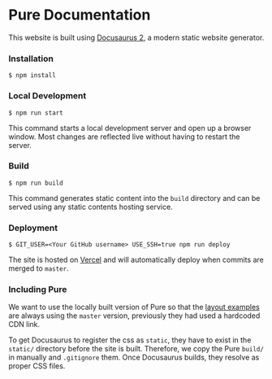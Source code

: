 # Pure Documentation

This website is built using [Docusaurus 2](https://v2.docusaurus.io/), a modern static website generator.

### Installation

```
$ npm install
```

### Local Development

```
$ npm run start
```

This command starts a local development server and open up a browser window. Most changes are reflected live without having to restart the server.

### Build

```
$ npm run build
```

This command generates static content into the `build` directory and can be served using any static contents hosting service.

### Deployment

```
$ GIT_USER=<Your GitHub username> USE_SSH=true npm run deploy
```

The site is hosted on [Vercel](https://vercel.com/) and will automatically deploy when commits are merged to `master`.

### Including Pure

We want to use the locally built version of Pure so that the [layout examples](https://purecss.io/layouts/) are always using the `master` version, previously they had used a hardcoded CDN link.

To get Docusaurus to register the css as `static`, they have to exist in the `static/` directory before the site is built. Therefore, we copy the Pure `build/` in manually and `.gitignore` them. Once Docusaurus builds, they resolve as proper CSS files.

